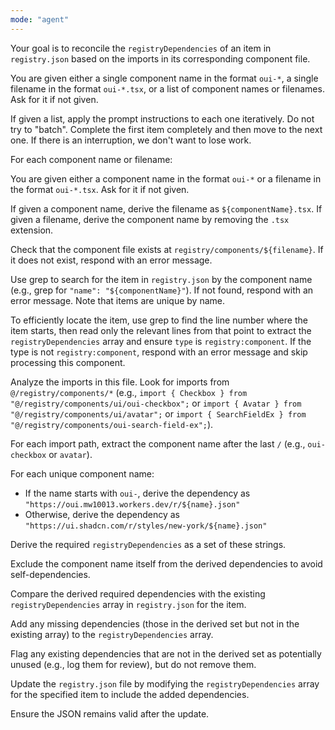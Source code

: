 ```yaml
---
mode: "agent"
---
```


Your goal is to reconcile the `registryDependencies` of an item in `registry.json` based on the imports in its corresponding component file.

You are given either a single component name in the format `oui-*`, a single filename in the format `oui-*.tsx`, or a list of component names or filenames. Ask for it if not given.

If given a list, apply the prompt instructions to each one iteratively. Do not try to "batch". Complete the first item completely and then move to the next one. If there is an interruption, we don't want to lose work.

For each component name or filename:

You are given either a component name in the format `oui-*` or a filename in the format `oui-*.tsx`. Ask for it if not given.

If given a component name, derive the filename as `${componentName}.tsx`.
If given a filename, derive the component name by removing the `.tsx` extension.

Check that the component file exists at `registry/components/${filename}`. If it does not exist, respond with an error message.

Use grep to search for the item in `registry.json` by the component name (e.g., grep for `"name": "${componentName}"`). If not found, respond with an error message. Note that items are unique by name.

To efficiently locate the item, use grep to find the line number where the item starts, then read only the relevant lines from that point to extract the `registryDependencies` array and ensure `type` is `registry:component`. If the type is not `registry:component`, respond with an error message and skip processing this component.

Analyze the imports in this file. Look for imports from `@/registry/components/*` (e.g., `import { Checkbox } from "@/registry/components/ui/oui-checkbox";` or `import { Avatar } from "@/registry/components/ui/avatar";` or `import { SearchFieldEx } from "@/registry/components/oui-search-field-ex";`).

For each import path, extract the component name after the last `/` (e.g., `oui-checkbox` or `avatar`).

For each unique component name:

- If the name starts with `oui-`, derive the dependency as `"https://oui.mw10013.workers.dev/r/${name}.json"`
- Otherwise, derive the dependency as `"https://ui.shadcn.com/r/styles/new-york/${name}.json"`

Derive the required `registryDependencies` as a set of these strings.

Exclude the component name itself from the derived dependencies to avoid self-dependencies.

Compare the derived required dependencies with the existing `registryDependencies` array in `registry.json` for the item.

Add any missing dependencies (those in the derived set but not in the existing array) to the `registryDependencies` array.

Flag any existing dependencies that are not in the derived set as potentially unused (e.g., log them for review), but do not remove them.

Update the `registry.json` file by modifying the `registryDependencies` array for the specified item to include the added dependencies.

Ensure the JSON remains valid after the update.
